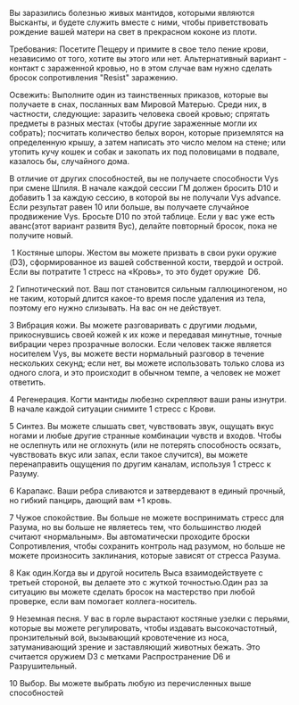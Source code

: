 Вы заразились болезнью живых мантидов, которыми являются Высканты, и будете служить вместе с ними, чтобы приветствовать рождение вашей матери на свет в прекрасном коконе из плоти.  
  
Требования: Посетите Пещеру и примите в свое тело пение крови, независимо от того, хотите вы этого или нет. Альтернативный вариант - контакт с зараженной кровью, но в этом случае вам нужно сделать бросок сопротивления "Resist" заражению.  
  
Освежить: Выполните один из таинственных приказов, которые вы получаете в снах, посланных вам Мировой Матерью. Среди них, в частности, следующие: заразить человека своей кровью; спрятать предметы в разных местах (чтобы другие зараженные могли их собрать); посчитать количество белых ворон, которые приземлятся на определенную крышу, а затем написать это число мелом на стене; или утопить кучу кошек и собак и закопать их под половицами в подвале, казалось бы, случайного дома.  
  
В отличие от других способностей, вы не получаете способности Vys при смене Шпиля. В начале каждой сессии ГМ должен бросить D10 и добавить 1 за каждую сессию, в которой вы не получали Vys advance. Если результат равен 10 или больше, вы получаете случайное продвижение Vys. Бросьте D10 по этой таблице. Если у вас уже есть аванс(этот вариант развитя Вус), делайте повторный бросок, пока не получите новый.  
  
 1 Костяные шпоры. Жестом вы можете призвать в свои руки оружие (D3), сформированное из вашей собственной кости, твердой и острой. Если вы потратите 1 стресс на «Кровь», то это будет оружие  D6.  
  
2 Гипнотический пот. Ваш пот становится сильным галлюциногеном, но не таким, который длится какое-то время после удаления из тела, поэтому его нужно слизывать. На вас он не действует.  
  
3 Вибрация кожи. Вы можете разговаривать с другими людьми, прикоснувшись своей кожей к их коже и передавая минутные, точные вибрации через прозрачные волоски. Если человек также является носителем Vys, вы можете вести нормальный разговор в течение нескольких секунд; если нет, вы можете использовать только слова из одного слога, и это происходит в обычном темпе, а человек не может ответить.  
  
4 Регенерация. Когти мантиды любезно скрепляют ваши раны изнутри. В начале каждой ситуации снимите 1 стресс с Крови.  
  
5 Синтез. Вы можете слышать свет, чувствовать звук, ощущать вкус ногами и любые другие странные комбинации чувств и входов. Чтобы не ослепнуть или не оглохнуть (или не потерять способность осязать, чувствовать вкус или запах, если такое случится), вы можете перенаправить ощущения по другим каналам, используя 1 стресс к Разуму.  
  
6 Карапакс. Ваши ребра сливаются и затвердевают в единый прочный, но гибкий панцирь, дающий вам +1 кровь.  
  
7 Чужое спокойствие. Вы больше не можете воспринимать стресс для Разума, но вы больше не являетесь тем, что большинство людей считают «нормальным». Вы автоматически проходите броски Сопротивления, чтобы сохранить контроль над разумом, но больше не можете произносить заклинания, которые зависят от стресса Разума.  
  
8 Как один.Когда вы и другой носитель Выса взаимодействуете с третьей стороной, вы делаете это с жуткой точностью.Один раз за ситуацию вы можете сделать бросок на мастерство при любой проверке, если вам помогает коллега-носитель.  
  
9 Неземная песня. У вас в горле вырастают костяные узелки с перьями, которые вы можете регулировать, чтобы издавать высокочастотный, пронзительный вой, вызывающий кровотечение из носа, затуманивающий зрение и заставляющий животных бежать. Это считается оружием D3 с метками Распространение D6 и Разрушительный.  
  
10 Выбор. Вы можете выбрать любую из перечисленных выше способностей